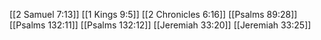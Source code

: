 [[2 Samuel 7:13]]
[[1 Kings 9:5]]
[[2 Chronicles 6:16]]
[[Psalms 89:28]]
[[Psalms 132:11]]
[[Psalms 132:12]]
[[Jeremiah 33:20]]
[[Jeremiah 33:25]]
